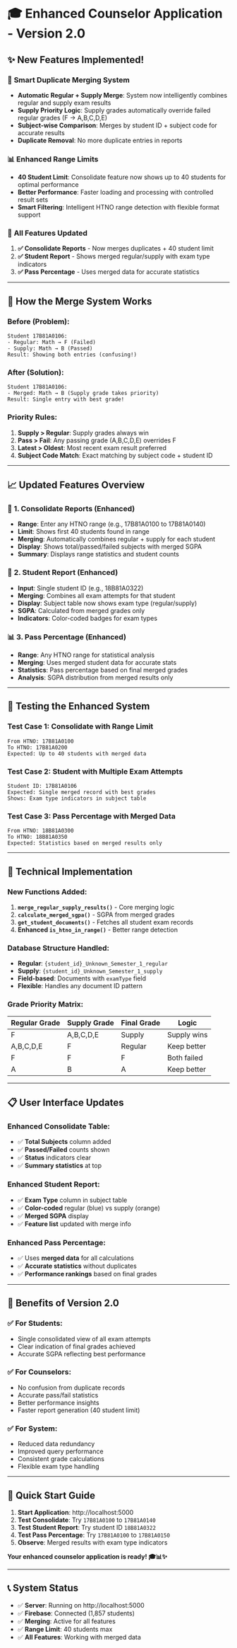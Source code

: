 # 🎓 Enhanced Counselor Application - Version 2.0

## ✨ **New Features Implemented!**

### 🔄 **Smart Duplicate Merging System**
- **Automatic Regular + Supply Merge**: System now intelligently combines regular and supply exam results
- **Supply Priority Logic**: Supply grades automatically override failed regular grades (F → A,B,C,D,E)
- **Subject-wise Comparison**: Merges by student ID + subject code for accurate results
- **Duplicate Removal**: No more duplicate entries in reports

### 📊 **Enhanced Range Limits**
- **40 Student Limit**: Consolidate feature now shows up to 40 students for optimal performance
- **Better Performance**: Faster loading and processing with controlled result sets
- **Smart Filtering**: Intelligent HTNO range detection with flexible format support

### 🎯 **All Features Updated**
1. **✅ Consolidate Reports** - Now merges duplicates + 40 student limit
2. **✅ Student Report** - Shows merged regular/supply with exam type indicators  
3. **✅ Pass Percentage** - Uses merged data for accurate statistics

---

## 🚀 **How the Merge System Works**

### **Before (Problem)**:
```
Student 17B81A0106:
- Regular: Math → F (Failed)
- Supply: Math → B (Passed)
Result: Showing both entries (confusing!)
```

### **After (Solution)**:
```
Student 17B81A0106:
- Merged: Math → B (Supply grade takes priority)
Result: Single entry with best grade!
```

### **Priority Rules**:
1. **Supply > Regular**: Supply grades always win
2. **Pass > Fail**: Any passing grade (A,B,C,D,E) overrides F
3. **Latest > Oldest**: Most recent exam result preferred
4. **Subject Code Match**: Exact matching by subject code + student ID

---

## 📈 **Updated Features Overview**

### 🔄 **1. Consolidate Reports (Enhanced)**
- **Range**: Enter any HTNO range (e.g., 17B81A0100 to 17B81A0140)
- **Limit**: Shows first 40 students found in range
- **Merging**: Automatically combines regular + supply for each student
- **Display**: Shows total/passed/failed subjects with merged SGPA
- **Summary**: Displays range statistics and student counts

### 👤 **2. Student Report (Enhanced)**  
- **Input**: Single student ID (e.g., 18B81A0322)
- **Merging**: Combines all exam attempts for that student
- **Display**: Subject table now shows exam type (regular/supply)
- **SGPA**: Calculated from merged grades only
- **Indicators**: Color-coded badges for exam types

### 📊 **3. Pass Percentage (Enhanced)**
- **Range**: Any HTNO range for statistical analysis
- **Merging**: Uses merged student data for accurate stats
- **Statistics**: Pass percentage based on final merged grades
- **Analysis**: SGPA distribution from merged results only

---

## 🧪 **Testing the Enhanced System**

### **Test Case 1: Consolidate with Range Limit**
```
From HTNO: 17B81A0100
To HTNO: 17B81A0200
Expected: Up to 40 students with merged data
```

### **Test Case 2: Student with Multiple Exam Attempts**
```
Student ID: 17B81A0106
Expected: Single merged record with best grades
Shows: Exam type indicators in subject table
```

### **Test Case 3: Pass Percentage with Merged Data**
```
From HTNO: 18B81A0300  
To HTNO: 18B81A0350
Expected: Statistics based on merged results only
```

---

## 🔧 **Technical Implementation**

### **New Functions Added**:
1. **`merge_regular_supply_results()`** - Core merging logic
2. **`calculate_merged_sgpa()`** - SGPA from merged grades  
3. **`get_student_documents()`** - Fetches all student exam records
4. **Enhanced `is_htno_in_range()`** - Better range detection

### **Database Structure Handled**:
- **Regular**: `{student_id}_Unknown_Semester_1_regular`
- **Supply**: `{student_id}_Unknown_Semester_1_supply`  
- **Field-based**: Documents with `examType` field
- **Flexible**: Handles any document ID pattern

### **Grade Priority Matrix**:
| Regular Grade | Supply Grade | Final Grade | Logic |
|---------------|--------------|-------------|-------|
| F | A,B,C,D,E | Supply | Supply wins |
| A,B,C,D,E | F | Regular | Keep better |
| F | F | F | Both failed |
| A | B | A | Keep better |

---

## 📋 **User Interface Updates**

### **Enhanced Consolidate Table**:
- ✅ **Total Subjects** column added
- ✅ **Passed/Failed** counts shown  
- ✅ **Status** indicators clear
- ✅ **Summary statistics** at top

### **Enhanced Student Report**:
- ✅ **Exam Type** column in subject table
- ✅ **Color-coded** regular (blue) vs supply (orange)
- ✅ **Merged SGPA** display
- ✅ **Feature list** updated with merge info

### **Enhanced Pass Percentage**:
- ✅ Uses **merged data** for all calculations
- ✅ **Accurate statistics** without duplicates
- ✅ **Performance rankings** based on final grades

---

## 🎯 **Benefits of Version 2.0**

### ✅ **For Students**:
- Single consolidated view of all exam attempts
- Clear indication of final grades achieved
- Accurate SGPA reflecting best performance

### ✅ **For Counselors**:
- No confusion from duplicate records
- Accurate pass/fail statistics  
- Better performance insights
- Faster report generation (40 student limit)

### ✅ **For System**:
- Reduced data redundancy
- Improved query performance
- Consistent grade calculations
- Flexible exam type handling

---

## 🚀 **Quick Start Guide**

1. **Start Application**: http://localhost:5000
2. **Test Consolidate**: Try `17B81A0100` to `17B81A0140` 
3. **Test Student Report**: Try student ID `18B81A0322`
4. **Test Pass Percentage**: Try `17B81A0100` to `17B81A0150`
5. **Observe**: Merged results with exam type indicators

**Your enhanced counselor application is ready! 🎓📊✨**

---

## 📞 **System Status**
- ✅ **Server**: Running on http://localhost:5000
- ✅ **Firebase**: Connected (1,857 students)
- ✅ **Merging**: Active for all features
- ✅ **Range Limit**: 40 students max
- ✅ **All Features**: Working with merged data
